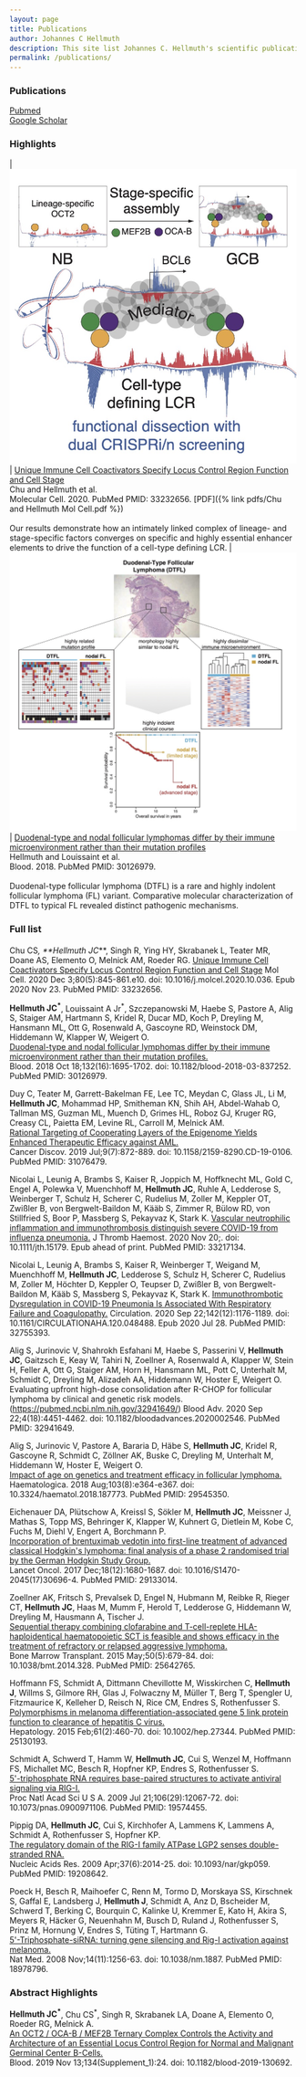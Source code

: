 ```yaml
---
layout: page
title: Publications
author: Johannes C Hellmuth
description: This site list Johannes C. Hellmuth's scientific publications and current preprints.
permalink: /publications/
---
```


### Publications
[Pubmed](https://www.ncbi.nlm.nih.gov/myncbi/1pUmA1takio5y/bibliography/public/)  
[Google Scholar](https://scholar.google.com/citations?hl=de&user=voIBaRUAAAAJ)  

### Highlights

| <img style="width: 600px" src="/images/graphical-abstract-BCL6-LCR.jpeg"> | [Unique Immune Cell Coactivators Specify Locus Control Region Function and Cell Stage](https://www.cell.com/molecular-cell/fulltext/S1097-2765(20)30743-7)<br>Chu and Hellmuth et al.<br>Molecular Cell. 2020. PubMed PMID: 33232656. [PDF]({% link pdfs/Chu and Hellmuth Mol Cell.pdf %})<br><br>Our results demonstrate how an intimately linked complex of lineage- and stage-specific factors converges on specific and highly essential enhancer elements to drive the function of a cell-type defining LCR.
| <img style="width: 600px" src="/images/graphical-abstract-PIFL.jpeg"> | [Duodenal-type and nodal follicular lymphomas differ by their immune microenvironment rather than their mutation profiles](https://www.ncbi.nlm.nih.gov/pubmed/30126979/)<br>Hellmuth and Louissaint et al.<br>Blood. 2018. PubMed PMID: 30126979.<br><br>Duodenal-type follicular lymphoma (DTFL) is a rare and highly indolent follicular lymphoma (FL) variant. Comparative molecular characterization of DTFL to typical FL revealed distinct pathogenic mechanisms. 

### Full list
Chu CS<sup>*</sup>, **Hellmuth JC<sup>*</sup>**, Singh R, Ying HY, Skrabanek L, Teater MR, Doane AS, Elemento O, Melnick AM, Roeder RG.
[Unique Immune Cell Coactivators Specify Locus Control Region Function and Cell Stage](https://www.cell.com/molecular-cell/fulltext/S1097-2765(20)30743-7)
Mol Cell. 2020 Dec 3;80(5):845-861.e10. doi: 10.1016/j.molcel.2020.10.036. Epub 2020 Nov 23. PubMed PMID: 33232656.

**Hellmuth JC<sup>*</sup>**, Louissaint A Jr<sup>*</sup>, Szczepanowski M, Haebe S, Pastore A, Alig S, Staiger AM, Hartmann S, Kridel R, Ducar MD, Koch P, Dreyling M, Hansmann ML, Ott G, Rosenwald A, Gascoyne RD, Weinstock DM, Hiddemann W, Klapper W, Weigert O.  
[Duodenal-type and nodal follicular lymphomas differ by their immune microenvironment rather than their mutation profiles.](https://www.ncbi.nlm.nih.gov/pubmed/30126979/)  
Blood. 2018 Oct 18;132(16):1695-1702. doi: 10.1182/blood-2018-03-837252. PubMed PMID: 30126979.  

Duy C, Teater M, Garrett-Bakelman FE, Lee TC, Meydan C, Glass JL, Li M, **Hellmuth JC**, Mohammad HP, Smitheman KN, Shih AH, Abdel-Wahab O, Tallman MS, Guzman ML, Muench D, Grimes HL, Roboz GJ, Kruger RG, Creasy CL, Paietta EM, Levine RL, Carroll M, Melnick AM.  
[Rational Targeting of Cooperating Layers of the Epigenome Yields Enhanced Therapeutic Efficacy against AML.](https://www.ncbi.nlm.nih.gov/pubmed/31076479/)  
Cancer Discov. 2019 Jul;9(7):872-889. doi: 10.1158/2159-8290.CD-19-0106. PubMed PMID: 31076479. 

Nicolai L, Leunig A, Brambs S, Kaiser R, Joppich M, Hoffknecht ML, Gold C, Engel A, Polewka V, Muenchhoff M, **Hellmuth JC**, Ruhle A, Ledderose S, Weinberger T, Schulz H, Scherer C, Rudelius M, Zoller M, Keppler OT, Zwißler B, von Bergwelt-Baildon M, Kääb S, Zimmer R, Bülow RD, von Stillfried S, Boor P, Massberg S, Pekayvaz K, Stark K.
[Vascular neutrophilic inflammation and immunothrombosis distinguish severe COVID-19 from influenza pneumonia.](https://pubmed.ncbi.nlm.nih.gov/33217134/)
J Thromb Haemost. 2020 Nov 20;. doi: 10.1111/jth.15179. Epub ahead of print. PubMed PMID: 33217134.

Nicolai L, Leunig A, Brambs S, Kaiser R, Weinberger T, Weigand M, Muenchhoff M, **Hellmuth JC**, Ledderose S, Schulz H, Scherer C, Rudelius M, Zoller M, Höchter D, Keppler O, Teupser D, Zwißler B, von Bergwelt-Baildon M, Kääb S, Massberg S, Pekayvaz K, Stark K.
[Immunothrombotic Dysregulation in COVID-19 Pneumonia Is Associated With Respiratory Failure and Coagulopathy.](https://pubmed.ncbi.nlm.nih.gov/32755393/)
Circulation. 2020 Sep 22;142(12):1176-1189. doi: 10.1161/CIRCULATIONAHA.120.048488. Epub 2020 Jul 28. PubMed PMID: 32755393.

Alig S, Jurinovic V, Shahrokh Esfahani M, Haebe S, Passerini V, **Hellmuth JC**, Gaitzsch E, Keay W, Tahiri N, Zoellner A, Rosenwald A, Klapper W, Stein H, Feller A, Ott G, Staiger AM, Horn H, Hansmann ML, Pott C, Unterhalt M, Schmidt C, Dreyling M, Alizadeh AA, Hiddemann W, Hoster E, Weigert O.
Evaluating upfront high-dose consolidation after R-CHOP for follicular lymphoma by clinical and genetic risk models.(https://pubmed.ncbi.nlm.nih.gov/32941649/)
Blood Adv. 2020 Sep 22;4(18):4451-4462. doi: 10.1182/bloodadvances.2020002546. PubMed PMID: 32941649.

Alig S, Jurinovic V, Pastore A, Bararia D, Häbe S, **Hellmuth JC**, Kridel R, Gascoyne R, Schmidt C, Zöllner AK, Buske C, Dreyling M, Unterhalt M, Hiddemann W, Hoster E, Weigert O.  
[Impact of age on genetics and treatment efficacy in follicular lymphoma.](https://www.ncbi.nlm.nih.gov/pubmed/29545350/)  
Haematologica. 2018 Aug;103(8):e364-e367. doi: 10.3324/haematol.2018.187773. PubMed PMID: 29545350.

Eichenauer DA, Plütschow A, Kreissl S, Sökler M, **Hellmuth JC**, Meissner J, Mathas S, Topp MS, Behringer K, Klapper W, Kuhnert G, Dietlein M, Kobe C, Fuchs M, Diehl V, Engert A, Borchmann P.  
[Incorporation of brentuximab vedotin into first-line treatment of advanced classical Hodgkin's lymphoma: final analysis of a phase 2 randomised trial by the German Hodgkin Study Group.](https://www.ncbi.nlm.nih.gov/pubmed/29133014/)  
Lancet Oncol. 2017 Dec;18(12):1680-1687. doi: 10.1016/S1470-2045(17)30696-4. PubMed PMID: 29133014.  

Zoellner AK, Fritsch S, Prevalsek D, Engel N, Hubmann M, Reibke R, Rieger CT, **Hellmuth JC**, Haas M, Mumm F, Herold T, Ledderose G, Hiddemann W, Dreyling M, Hausmann A, Tischer J.  
[Sequential therapy combining clofarabine and T-cell-replete HLA-haploidentical haematopoietic SCT is feasible and shows efficacy in the treatment of refractory or relapsed aggressive lymphoma.](https://www.ncbi.nlm.nih.gov/pubmed/25642765/)  
Bone Marrow Transplant. 2015 May;50(5):679-84. doi: 10.1038/bmt.2014.328. PubMed PMID: 25642765.  

Hoffmann FS, Schmidt A, Dittmann Chevillotte M, Wisskirchen C, **Hellmuth J**, Willms S, Gilmore RH, Glas J, Folwaczny M, Müller T, Berg T, Spengler U, Fitzmaurice K, Kelleher D, Reisch N, Rice CM, Endres S, Rothenfusser S.  
[Polymorphisms in melanoma differentiation-associated gene 5 link protein function to clearance of hepatitis C virus.](https://www.ncbi.nlm.nih.gov/pubmed/25130193/)  
Hepatology. 2015 Feb;61(2):460-70. doi: 10.1002/hep.27344. PubMed PMID: 25130193. 

Schmidt A, Schwerd T, Hamm W, **Hellmuth JC**, Cui S, Wenzel M, Hoffmann FS, Michallet MC, Besch R, Hopfner KP, Endres S, Rothenfusser S.  
[5'-triphosphate RNA requires base-paired structures to activate antiviral signaling via RIG-I.](https://www.ncbi.nlm.nih.gov/pubmed/19574455/)  
Proc Natl Acad Sci U S A. 2009 Jul 21;106(29):12067-72. doi: 10.1073/pnas.0900971106. PubMed PMID: 19574455.

Pippig DA, **Hellmuth JC**, Cui S, Kirchhofer A, Lammens K, Lammens A, Schmidt A, Rothenfusser S, Hopfner KP.  
[The regulatory domain of the RIG-I family ATPase LGP2 senses double-stranded RNA.](https://www.ncbi.nlm.nih.gov/pubmed/19208642/)  
Nucleic Acids Res. 2009 Apr;37(6):2014-25. doi: 10.1093/nar/gkp059. PubMed PMID: 19208642. 

Poeck H, Besch R, Maihoefer C, Renn M, Tormo D, Morskaya SS, Kirschnek S, Gaffal E, Landsberg J, **Hellmuth J**, Schmidt A, Anz D, Bscheider M, Schwerd T, Berking C, Bourquin C, Kalinke U, Kremmer E, Kato H, Akira S, Meyers R, Häcker G, Neuenhahn M, Busch D, Ruland J, Rothenfusser S, Prinz M, Hornung V, Endres S, Tüting T, Hartmann G.  
[5'-Triphosphate-siRNA: turning gene silencing and Rig-I activation against melanoma.](https://www.ncbi.nlm.nih.gov/pubmed/18978796/)  
Nat Med. 2008 Nov;14(11):1256-63. doi: 10.1038/nm.1887. PubMed PMID: 18978796.  

### Abstract Highlights
**Hellmuth JC<sup>*</sup>**, Chu CS<sup>*</sup>, Singh R, Skrabanek LA, Doane A, Elemento O, Roeder RG, Melnick A.  
[An OCT2 / OCA-B / MEF2B Ternary Complex Controls the Activity and Architecture of an Essential Locus Control Region for Normal and Malignant Germinal Center B-Cells.](https://doi.org/10.1182/blood-2019-130692)  
Blood. 2019 Nov 13;134(Supplement_1):24. doi: 10.1182/blood-2019-130692.

